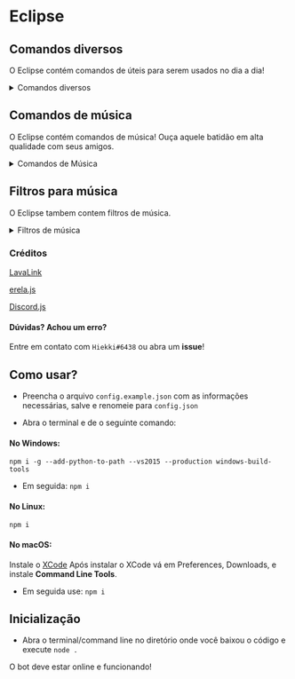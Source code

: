 # Eclipse

## Comandos diversos
O Eclipse contém comandos de úteis para serem usados no dia a dia!

<details>
<summary>Comandos diversos</summary>
<br>

`e!botinfo`, `e!lang`, `e!ping`, `e!help`

</details>

## Comandos de música
O Eclipse contém comandos de música! Ouça aquele batidão em alta qualidade com seus amigos.

<details>
<summary>Comandos de Música </summary>
<br>

`e!pause`, `e!play`, `e!queue`, `e!resume`, `e!shuffle`, `e!skip`, `e!stop`, `e!volume`, `è!search`

</details>

## Filtros para música
O Eclipse tambem contem filtros de música.
<details>
  <summary>Filtros de música</summary>
  <br>
  
  `e!nightcore`, `e!vaporwave`, `e!bassboost`

</details>

### Créditos
[LavaLink](https://github.com/Frederikam/Lavalink#server-configuration)

[erela.js](https://www.npmjs.com/package/erela.js)

[Discord.js](https://www.npmjs.com/package/discord.js)

#### Dúvidas? Achou um erro?
Entre em contato com `Hiekki#6438` ou abra um **issue**!

## Como usar?

* Preencha o arquivo `config.example.json` com as informações necessárias, salve e renomeie para `config.json`

* Abra o terminal e de o seguinte comando:

#### No Windows:

```npm i -g --add-python-to-path --vs2015 --production windows-build-tools```

* Em seguida:
```npm i```

#### No Linux:

```npm i```

#### No macOS:

Instale o [XCode](https://developer.apple.com/xcode/download)
Após instalar o XCode vá em Preferences, Downloads, e instale **Command Line Tools**.

* Em seguida use:
```npm i```

## Inicialização

* Abra o terminal/command line no diretório onde você baixou o código e execute `node .`

O bot deve estar online e funcionando!
